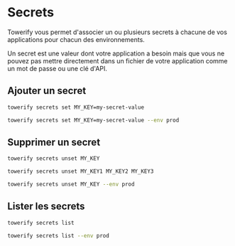 # Secrets

Towerify vous permet d'associer un ou plusieurs secrets à chacune de vos applications pour
chacun des environnements.

Un secret est une valeur dont votre application a besoin mais que vous ne pouvez pas 
mettre directement dans un fichier de votre application comme un mot de passe ou
une clé d'API.

## Ajouter un secret

``` bash
towerify secrets set MY_KEY=my-secret-value
```

``` bash
towerify secrets set MY_KEY=my-secret-value --env prod
```

## Supprimer un secret

``` bash
towerify secrets unset MY_KEY
```

``` bash
towerify secrets unset MY_KEY1 MY_KEY2 MY_KEY3
```

``` bash
towerify secrets unset MY_KEY --env prod
```

## Lister les secrets

``` bash
towerify secrets list
```

``` bash
towerify secrets list --env prod
```
